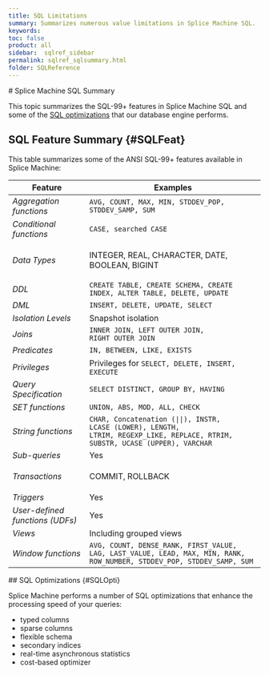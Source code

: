 ```yaml
---
title: SQL Limitations
summary: Summarizes numerous value limitations in Splice Machine SQL.
keywords:
toc: false
product: all
sidebar:  sqlref_sidebar
permalink: sqlref_sqlsummary.html
folder: SQLReference
---
```

<section>
<div class="TopicContent" data-swiftype-index="true" markdown="1">
# Splice Machine SQL Summary

This topic summarizes the SQL-99+ features in Splice Machine SQL and
some of the [SQL optimizations](#SQLOpti) that our database engine
performs.

## SQL Feature Summary   {#SQLFeat}

This table summarizes some of the ANSI SQL-99+ features available in
Splice Machine:

<table summary="Summary of SQL features available in Splice Machine.">
                <col />
                <col />
                <thead>
                    <tr>
                        <th>Feature</th>
                        <th>Examples</th>
                    </tr>
                </thead>
                <tbody>
                    <tr>
                        <td><em>Aggregation functions</em></td>
                        <td><code>AVG, COUNT, MAX, MIN, STDDEV_POP, STDDEV_SAMP, SUM</code></td>
                    </tr>
                    <tr>
                        <td><em>Conditional functions</em></td>
                        <td><code>CASE, searched CASE</code></td>
                    </tr>
                    <tr>
                        <td><em>Data Types</em></td>
                        <td class="CodeFont">
                            <p>INTEGER, REAL, CHARACTER, DATE, BOOLEAN, BIGINT</p>
                        </td>
                    </tr>
                    <tr>
                        <td><em>DDL</em></td>
                        <td><code>CREATE TABLE, CREATE SCHEMA, CREATE INDEX, ALTER TABLE, DELETE, UPDATE</code></td>
                    </tr>
                    <tr>
                        <td><em>DML</em></td>
                        <td><code>INSERT, DELETE, UPDATE, SELECT</code></td>
                    </tr>
                    <tr>
                        <td><em>Isolation Levels</em></td>
                        <td>Snapshot isolation</td>
                    </tr>
                    <tr>
                        <td><em>Joins</em></td>
                        <td><code>INNER JOIN, LEFT OUTER JOIN, RIGHT OUTER JOIN</code></td>
                    </tr>
                    <tr>
                        <td><em>Predicates</em></td>
                        <td><code>IN, BETWEEN, LIKE, EXISTS</code></td>
                    </tr>
                    <tr>
                        <td><em>Privileges</em></td>
                        <td>Privileges for <code>SELECT, DELETE, INSERT, EXECUTE</code></td>
                    </tr>
                    <tr>
                        <td><em>Query Specification</em></td>
                        <td><code>SELECT DISTINCT, GROUP BY, HAVING</code></td>
                    </tr>
                    <tr>
                        <td><em>SET functions</em></td>
                        <td><code>UNION, ABS, MOD, ALL, CHECK</code></td>
                    </tr>
                    <tr>
                        <td><em>String functions</em></td>
                        <td><code>CHAR, Concatenation (||), INSTR, LCASE (LOWER), LENGTH,<br />LTRIM, REGEXP_LIKE, REPLACE, RTRIM, SUBSTR, UCASE (UPPER), VARCHAR</code></td>
                    </tr>
                    <tr>
                        <td><em>Sub-queries</em></td>
                        <td>Yes</td>
                    </tr>
                    <tr>
                        <td><em>Transactions</em></td>
                        <td class="CodeFont">
                            <p class="noSpaceAbove">COMMIT, ROLLBACK</p>
                        </td>
                    </tr>
                    <tr>
                        <td><em>Triggers</em></td>
                        <td>Yes</td>
                    </tr>
                    <tr>
                        <td><em>User-defined functions (UDFs)</em></td>
                        <td>Yes</td>
                    </tr>
                    <tr>
                        <td><em>Views</em></td>
                        <td>Including grouped views</td>
                    </tr>
                    <tr>
                        <td><em>Window functions</em></td>
                        <td><code>AVG, COUNT, DENSE_RANK, FIRST_VALUE, LAG, LAST_VALUE, LEAD, MAX, MIN, RANK, ROW_NUMBER, STDDEV_POP, STDDEV_SAMP, SUM</code></td>
                    </tr>
                </tbody>
            </table>
## SQL Optimizations   {#SQLOpti}

Splice Machine performs a number of SQL optimizations that enhance the
processing speed of your queries:

* typed columns
* sparse columns
* flexible schema
* secondary indices
* real-time asynchronous statistics
* cost-based optimizer

</div>
</section>
